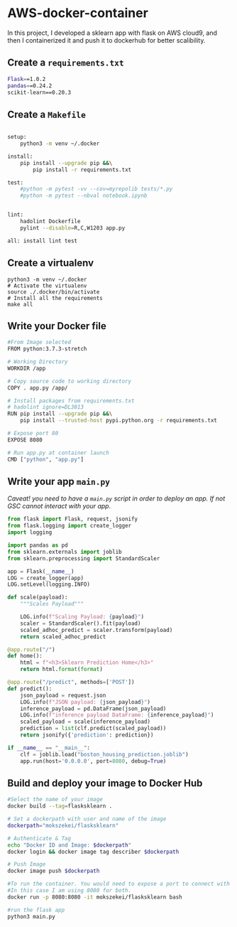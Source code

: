 # AWS-docker-container

In this project, I developed a sklearn app with flask on AWS cloud9, and then I containerized it and push it to dockerhub for better scalibility.

## Create a `requirements.txt`
```bash
Flask==1.0.2
pandas==0.24.2
scikit-learn==0.20.3
```

## Create a `Makefile`
```bash

setup:
	python3 -m venv ~/.docker

install:
	pip install --upgrade pip &&\
		pip install -r requirements.txt

test:
	#python -m pytest -vv --cov=myrepolib tests/*.py
	#python -m pytest --nbval notebook.ipynb


lint:
	hadolint Dockerfile 
	pylint --disable=R,C,W1203 app.py

all: install lint test
```

## Create a virtualenv
```
python3 -m venv ~/.docker
# Activate the virtualenv
source ./.docker/bin/activate
# Install all the requirements
make all
```

## Write your Docker file
```bash
#From Image selected
FROM python:3.7.3-stretch

# Working Directory
WORKDIR /app

# Copy source code to working directory
COPY . app.py /app/

# Install packages from requirements.txt
# hadolint ignore=DL3013
RUN pip install --upgrade pip &&\
    pip install --trusted-host pypi.python.org -r requirements.txt

# Expose port 80
EXPOSE 8080

# Run app.py at container launch
CMD ["python", "app.py"]
```

## Write your app `main.py`
*Caveat! you need to have a `main.py` script in order to deploy an app. If not GSC cannot interact with your app.*

```python
from flask import Flask, request, jsonify
from flask.logging import create_logger
import logging

import pandas as pd
from sklearn.externals import joblib
from sklearn.preprocessing import StandardScaler

app = Flask(__name__)
LOG = create_logger(app)
LOG.setLevel(logging.INFO)

def scale(payload):
    """Scales Payload"""

    LOG.info(f"Scaling Payload: {payload}")
    scaler = StandardScaler().fit(payload)
    scaled_adhoc_predict = scaler.transform(payload)
    return scaled_adhoc_predict

@app.route("/")
def home():
    html = f"<h3>Sklearn Prediction Home</h3>"
    return html.format(format)

@app.route("/predict", methods=['POST'])
def predict():
    json_payload = request.json
    LOG.info(f"JSON payload: {json_payload}")
    inference_payload = pd.DataFrame(json_payload)
    LOG.info(f"inference payload DataFrame: {inference_payload}")
    scaled_payload = scale(inference_payload)
    prediction = list(clf.predict(scaled_payload))
    return jsonify({'prediction': prediction})

if __name__ == "__main__":
    clf = joblib.load("boston_housing_prediction.joblib")
    app.run(host='0.0.0.0', port=8080, debug=True)
```
## Build and deploy your image to Docker Hub
```bash
#Select the name of your image
docker build --tag=flasksklearn .

# Set a dockerpath with user and name of the image
dockerpath="mokszekei/flasksklearn"

# Authenticate & Tag
echo "Docker ID and Image: $dockerpath"
docker login && docker image tag describer $dockerpath

# Push Image
docker image push $dockerpath 

#To run the container. You would need to expose a port to connect with the docker port.
#In this case I am using 8080 for both.
docker run -p 8080:8080 -it mokszekei/flasksklearn bash   

#run the flask app
python3 main.py
```
